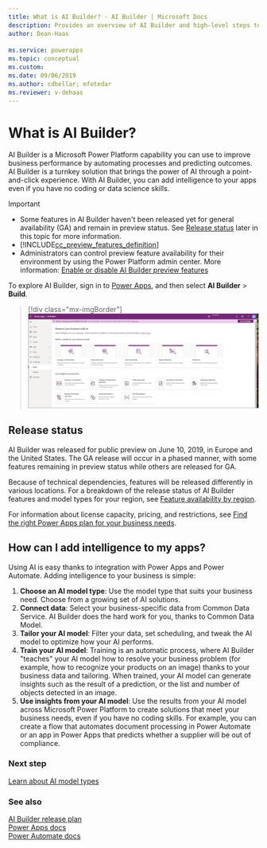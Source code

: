 ```yaml
---
title: What is AI Builder? - AI Builder | Microsoft Docs
description: Provides an overview of AI Builder and high-level steps to add intelligence to your apps
author: Dean-Haas

ms.service: powerapps
ms.topic: conceptual
ms.custom: 
ms.date: 09/06/2019
ms.author: cdbellar; mfotedar
ms.reviewer: v-dehaas
---
```


# What is AI Builder?

AI Builder is a Microsoft Power Platform capability you can use to improve business performance by automating processes and predicting outcomes. AI Builder is a turnkey solution that brings the power of AI through a point-and-click experience. With AI Builder, you can add intelligence to your apps even if you have no coding or data science skills.

 > [!IMPORTANT]
 >
 > - Some features in AI Builder haven't been released yet for general availability (GA) and remain in preview status. See [Release status](#release-status) later in this topic for more information.
 > - [!INCLUDE[cc_preview_features_definition](./includes/cc-preview-features-definition.md)]
 > - Administrators can control preview feature availability for their environment by using the Power Platform admin center. More information: [Enable or disable AI Builder preview features](administer.md#enable-or-disable-ai-builder-preview-features)

To explore AI Builder, sign in to [Power Apps](https://make.powerapps.com), and then select **AI Builder** > **Build**.

> [!div class="mx-imgBorder"]
> ![AI Builder home page](media/ai-builder-home.png "AI Builder home page")

## Release status

AI Builder was released for public preview on June 10, 2019, in Europe and the United States. The GA release will occur in a phased manner, with some features remaining in preview status while others are released for GA.

Because of technical dependencies, features will be released differently in various locations. For a breakdown of the release status of AI Builder features and model types for your region, see [Feature availability by region](availability-region.md).

For information about license capacity, pricing, and restrictions, see [Find the right Power Apps plan for your business needs](https://powerapps.microsoft.com/pricing/).

## How can I add intelligence to my apps?

Using AI is easy thanks to integration with Power Apps and Power Automate<!--note from editor: Because "Microsoft" occurs on every page in docs, we count that as the first occurrence. The one exception is Teams, which our branding guidelines say should be "Microsoft Teams" at the first occurrence, and then just "Teams" after that. And of course some things always need "Microsoft," such as "Microsoft Power Platform." -->. Adding intelligence to your business is simple:

1. **Choose an AI model type**: Use the model type that suits your business need. Choose from a growing set of AI solutions.
1. **Connect data**: Select your business-specific data from Common Data Service. AI Builder does the hard work for you, thanks to Common Data Model<!--New guidance: No "the" for Common Data Model in addition to Common Data Service. -->.
1. **Tailor your AI model**: Filter your data, set scheduling, and tweak the AI model to optimize how your AI performs.
1. **Train your AI model**: Training is an automatic process, where AI Builder "teaches" your AI model how to resolve your business problem (for example, how to recognize your products on an image) thanks to your business data and tailoring. When trained, your AI model can generate insights such as the result of a prediction, or the list and number of objects detected in an image.
1. **Use insights from your AI model**: Use the results from your AI model across Microsoft Power Platform to create solutions that meet your business needs, even if you have no coding skills. For example, you can create a flow that automates document processing in Power Automate or an app in Power Apps that predicts whether a supplier will be out of compliance.

### Next step

[Learn about AI model types](model-types.md)

### See also
<!--note from editor: The majority of Power Platform topics seem to use "See also," so I've used that here rather than "Related content" or "Related topics." The advantage is that sometimes the links don't go to content but to community forums, so "See also" covers everything.-->
[AI Builder release plan](/power-platform-release-plan/2019wave2/ai-builder/planned-features)  
[Power Apps docs](https://docs.microsoft.com/powerapps/)  
[Power Automate docs](https://docs.microsoft.com/flow/getting-started)
